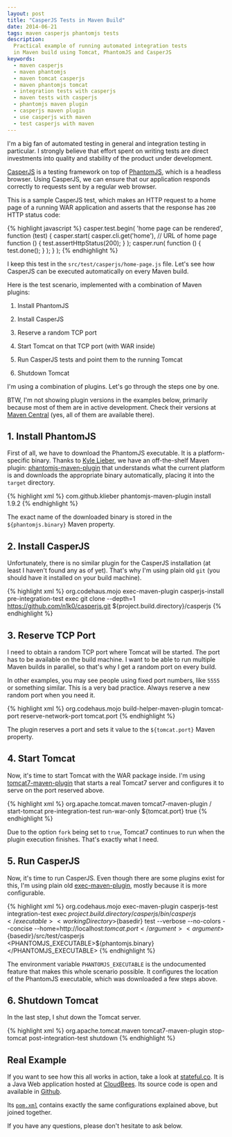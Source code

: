 ```yaml
---
layout: post
title: "CasperJS Tests in Maven Build"
date: 2014-06-21
tags: maven casperjs phantomjs tests
description:
  Practical example of running automated integration tests
  in Maven build using Tomcat, PhantomJS and CasperJS
keywords:
  - maven casperjs
  - maven phantomjs
  - maven tomcat casperjs
  - maven phantomjs tomcat
  - integration tests with casperjs
  - maven tests with casperjs
  - phantomjs maven plugin
  - casperjs maven plugin
  - use casperjs with maven
  - test casperjs with maven
---
```


I'm a big fan of automated testing in general and integration
testing in particular. I strongly believe that effort spent on
writing tests are direct investments into quality and stability
of the product under development.

[CasperJS](http://casperjs.org/) is a testing framework on top of
[PhantomJS](http://phantomjs.org/), which is a headless browser. Using
CasperJS, we can ensure that our application responds correctly
to requests sent by a regular web browser.

This is a sample CasperJS test, which makes an HTTP request to a home page
of a running WAR application and asserts that the response has
`200` HTTP status code:

{% highlight javascript %}
casper.test.begin(
  'home page can be rendered',
  function (test) {
    casper.start(
      casper.cli.get('home'), // URL of home page
      function () {
        test.assertHttpStatus(200);
      }
    );
    casper.run(
      function () {
        test.done();
      }
    );
  }
);
{% endhighlight %}

I keep this test in the `src/test/casperjs/home-page.js` file.
Let's see how CasperJS can be executed automatically on every Maven build.

Here is the test scenario, implemented with a combination of Maven plugins:

 1. Install PhantomJS

 2. Install CasperJS

 3. Reserve a random TCP port

 4. Start Tomcat on that TCP port (with WAR inside)

 5. Run CasperJS tests and point them to the running Tomcat

 6. Shutdown Tomcat

I'm using a combination of plugins. Let's go through the steps one by one.

BTW, I'm not showing plugin versions in the examples below, primarily
because most of them are in active development. Check their versions
at [Maven Central](http://search.maven.org/) (yes, all of them are available there).

## 1. Install PhantomJS

First of all, we have to download the PhantomJS executable.
It is a platform-specific binary. Thanks to [Kyle Lieber](https://github.com/klieber),
we have an off-the-shelf Maven plugin:
[phantomjs-maven-plugin](https://github.com/klieber/phantomjs-maven-plugin)
that understands what the current platform is and downloads the appropriate
binary automatically, placing it into the `target` directory.

{% highlight xml %}
<plugin>
  <groupId>com.github.klieber</groupId>
  <artifactId>phantomjs-maven-plugin</artifactId>
  <executions>
    <execution>
      <goals>
        <goal>install</goal>
      </goals>
    </execution>
  </executions>
  <configuration>
    <version>1.9.2</version>
  </configuration>
</plugin>
{% endhighlight %}

The exact name of the downloaded binary is stored in the
`${phantomjs.binary}` Maven property.

## 2. Install CasperJS

Unfortunately, there is no similar plugin for the CasperJS installation
(at least I haven't found any as of yet). That's why I'm using plain
old `git` (you should have it installed on your build machine).

{% highlight xml %}
<plugin>
  <groupId>org.codehaus.mojo</groupId>
  <artifactId>exec-maven-plugin</artifactId>
  <executions>
    <execution>
      <id>casperjs-install</id>
      <phase>pre-integration-test</phase>
      <goals>
        <goal>exec</goal>
      </goals>
      <configuration>
        <executable>git</executable>
        <arguments>
          <argument>clone</argument>
          <argument>--depth=1</argument>
          <argument>https://github.com/n1k0/casperjs.git</argument>
          <argument>${project.build.directory}/casperjs</argument>
        </arguments>
      </configuration>
    </execution>
  </executions>
</plugin>
{% endhighlight %}

## 3. Reserve TCP Port

I need to obtain a random TCP port where Tomcat will be started.
The port has to be available on the build machine. I want to be able
to run multiple Maven builds in parallel, so that's why I get a random port on every build.

In other examples, you may see people using fixed port numbers,
like `5555` or something similar. This is a very bad practice.
Always reserve a new random port when you need it.

{% highlight xml %}
<plugin>
  <groupId>org.codehaus.mojo</groupId>
  <artifactId>build-helper-maven-plugin</artifactId>
  <executions>
    <execution>
      <id>tomcat-port</id>
      <goals>
        <goal>reserve-network-port</goal>
      </goals>
      <configuration>
        <portNames>
          <portName>tomcat.port</portName>
        </portNames>
      </configuration>
    </execution>
  </executions>
</plugin>
{% endhighlight %}

The plugin reserves a port and sets it value to the `${tomcat.port}` Maven property.

## 4. Start Tomcat

Now, it's time to start Tomcat with the WAR package inside.
I'm using [tomcat7-maven-plugin](http://tomcat.apache.org/maven-plugin-2.0/tomcat7-maven-plugin/)
that starts a real Tomcat7 server and configures it to serve on the port reserved above.

{% highlight xml %}
<plugin>
  <groupId>org.apache.tomcat.maven</groupId>
  <artifactId>tomcat7-maven-plugin</artifactId>
  <configuration>
    <path>/</path>
  </configuration>
  <executions>
    <execution>
      <id>start-tomcat</id>
      <phase>pre-integration-test</phase>
      <goals>
        <goal>run-war-only</goal>
      </goals>
      <configuration>
        <port>${tomcat.port}</port>
        <fork>true</fork>
      </configuration>
    </execution>
  </executions>
</plugin>
{% endhighlight %}

Due to the option `fork` being set to `true`, Tomcat7 continues
to run when the plugin execution finishes. That's exactly what I need.

## 5. Run CasperJS

Now, it's time to run CasperJS. Even though there are some
plugins exist for this, I'm using plain old
[exec-maven-plugin](http://mojo.codehaus.org/exec-maven-plugin/),
mostly because it is more configurable.

{% highlight xml %}
<plugin>
  <groupId>org.codehaus.mojo</groupId>
  <artifactId>exec-maven-plugin</artifactId>
  <executions>
    <execution>
      <id>casperjs-test</id>
      <phase>integration-test</phase>
      <goals>
        <goal>exec</goal>
      </goals>
      <configuration>
        <executable>${project.build.directory}/casperjs/bin/casperjs</executable>
        <workingDirectory>${basedir}</workingDirectory>
        <arguments>
          <argument>test</argument>
          <argument>--verbose</argument>
          <argument>--no-colors</argument>
          <argument>--concise</argument>
          <argument>--home=http://localhost:${tomcat.port}</argument>
          <argument>${basedir}/src/test/casperjs</argument>
        </arguments>
        <environmentVariables>
          <PHANTOMJS_EXECUTABLE>${phantomjs.binary}</PHANTOMJS_EXECUTABLE>
        </environmentVariables>
      </configuration>
    </execution>
  </executions>
</plugin>
{% endhighlight %}

The environment variable `PHANTOMJS_EXECUTABLE` is the undocumented
feature that makes this whole scenario possible. It configures
the location of the PhantomJS executable, which was downloaded a few steps above.

## 6. Shutdown Tomcat

In the last step, I shut down the Tomcat server.

{% highlight xml %}
<plugin>
  <groupId>org.apache.tomcat.maven</groupId>
  <artifactId>tomcat7-maven-plugin</artifactId>
  <executions>
    <execution>
      <id>stop-tomcat</id>
      <phase>post-integration-test</phase>
      <goals>
        <goal>shutdown</goal>
      </goals>
    </execution>
  </executions>
</plugin>
{% endhighlight %}

## Real Example

If you want to see how this all works in action, take
a look at [stateful.co](http://www.stateful.co). It is a Java
Web application hosted at [CloudBees](http://www.cloudbees.com).
Its source code is open and available in [Github](https://github.com/sttc/stateful).

Its [`pom.xml`](https://github.com/sttc/stateful/blob/sttc-1.5/pom.xml)
contains exactly the same configurations explained above, but joined together.

If you have any questions, please don't hesitate to ask below.
